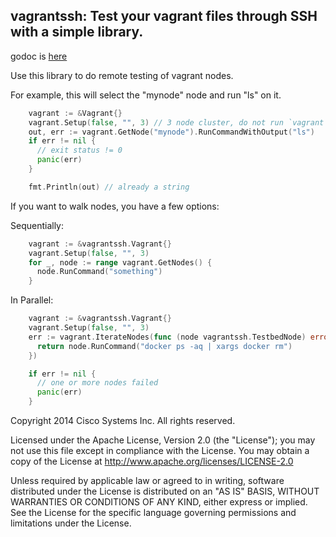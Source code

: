## vagrantssh: Test your vagrant files through SSH with a simple library.

godoc is [here](https://godoc.org/github.com/contiv/vagrantssh)

Use this library to do remote testing of vagrant nodes.

For example, this will select the "mynode" node and run "ls" on it.

```go
    vagrant := &Vagrant{}
    vagrant.Setup(false, "", 3) // 3 node cluster, do not run `vagrant up`.
    out, err := vagrant.GetNode("mynode").RunCommandWithOutput("ls")
    if err != nil {
      // exit status != 0
      panic(err)
    }

    fmt.Println(out) // already a string
```

If you want to walk nodes, you have a few options:

Sequentially:

```go
    vagrant := &vagrantssh.Vagrant{}
    vagrant.Setup(false, "", 3)
    for _, node := range vagrant.GetNodes() {
      node.RunCommand("something")
    }
```

In Parallel:

```go
    vagrant := &vagrantssh.Vagrant{}
    vagrant.Setup(false, "", 3)
    err := vagrant.IterateNodes(func (node vagrantssh.TestbedNode) error {
      return node.RunCommand("docker ps -aq | xargs docker rm")
    })

    if err != nil {
      // one or more nodes failed
      panic(err)
    }
```

Copyright 2014 Cisco Systems Inc. All rights reserved.

Licensed under the Apache License, Version 2.0 (the "License");
you may not use this file except in compliance with the License.
You may obtain a copy of the License at
http://www.apache.org/licenses/LICENSE-2.0

Unless required by applicable law or agreed to in writing, software
distributed under the License is distributed on an "AS IS" BASIS,
WITHOUT WARRANTIES OR CONDITIONS OF ANY KIND, either express or implied.
See the License for the specific language governing permissions and
limitations under the License.
